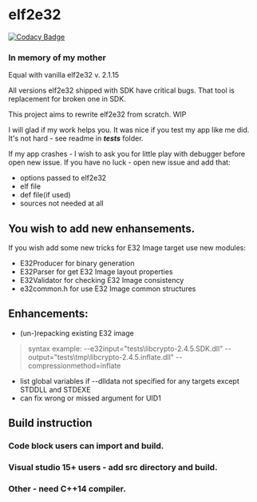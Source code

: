 
# elf2e32

[![Codacy Badge](https://api.codacy.com/project/badge/Grade/27506aafb90c4ebbbf92647a49736c17)](https://www.codacy.com/app/fedor4ever/elf2e32_next?utm_source=github.com&amp;utm_medium=referral&amp;utm_content=fedor4ever/elf2e32_next&amp;utm_campaign=Badge_Grade)


### In memory of my mother

Equal with vanilla elf2e32 v. 2.1.15

All versions elf2e32 shipped with SDK have critical bugs. That tool is replacement for broken one in SDK.

This project aims to rewrite elf2e32 from scratch. WIP

I will glad if my work helps you. It was nice if you test my app like me did. It's not hard - see readme in ***tests*** folder.

If my app crashes - I wish to ask you for little play with debugger before open new issue. If you have no luck - open new issue and add that:
 - options passed to elf2e32
 - elf file
 - def file(if used)
 - sources not needed at all

## You wish to add new enhansements.
If you wish add some new tricks for E32 Image target use new modules:
 - E32Producer for binary generation
 - E32Parser for get E32 Image layout properties
 - E32Validator for checking E32 Image consistency
 - e32common.h for use E32 Image common structures

## Enhancements:
 - (un-)repacking existing E32 image
> syntax example: --e32input="tests\libcrypto-2.4.5.SDK.dll" --output="tests\tmp\libcrypto-2.4.5.inflate.dll" --compressionmethod=inflate
 - list global variables if --dlldata not specified for any targets except STDDLL and STDEXE
 - can fix wrong or missed argument for UID1

## Build instruction
### Code block users can import and build.
### Visual studio 15+ users - add src directory and build.
### Other - need C++14 compiler.
